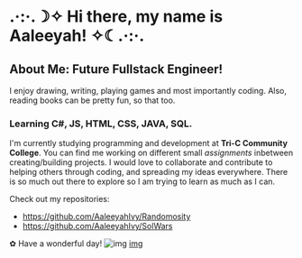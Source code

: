 # .·:·.☽✧ Hi there, my name is Aaleeyah! ✧☾.·:·.

## About Me: Future Fullstack Engineer!
I enjoy drawing, writing, playing games and most importantly coding. Also, reading books can be pretty fun, so that too.

### Learning C#, JS, HTML, CSS, JAVA, SQL.
I'm currently studying programming and development at **Tri-C Community College**.
You can find me working on different small _assignments_ inbetween creating/building projects. I would love to collaborate and contribute to helping others through coding, and spreading my ideas everywhere. There is so much out there to explore so I am trying to learn as much as I can.


Check out my repositories: 
- https://github.com/AaleeyahIvy/Randomosity
- https://github.com/AaleeyahIvy/SolWars

✿ Have a wonderful day! ![img](https://tenor.com/view/asd-gif-19268779)
[img](https://64.media.tumblr.com/ff248a24f1975b324615840957c6a2cd/1aee8ba8f0cb234c-1b/s400x600/aa728926b10a76c3aef2a9d8c11586d33100aaaf.gifv)

